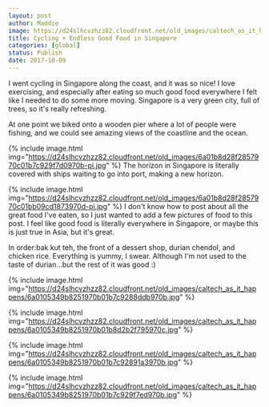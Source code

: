 ```yaml
---
layout: post
author: Maddie
image: https://d24slhcvzhzz82.cloudfront.net/old_images/caltech_as_it_happens/6a0105349b8251970b01b8d2b46202970c.jpg
title: Cycling + Endless Good Food in Singapore
categories: [global]
status: Publish
date: 2017-10-09
---
```


I went cycling in Singapore along the coast, and it was so nice! I love exercising, and especially after eating so much good food everywhere I felt like I needed to do some more moving. Singapore is a very green city, full of trees, so it's really refreshing.

At one point we biked onto a wooden pier where a lot of people were fishing, and we could see amazing views of the coastline and the ocean.


{% include image.html img="https://d24slhcvzhzz82.cloudfront.net/old_images/6a01b8d28f2857970c01b7c929f7d0970b-pi.jpg" %}
The horizon in Singapore is literally covered with ships waiting to go into port, making a new horizon.


{% include image.html img="https://d24slhcvzhzz82.cloudfront.net/old_images/6a01b8d28f2857970c01bb09cd1873970d-pi.jpg" %}
I don't know how to post about all the great food I've eaten, so I just wanted to add a few pictures of food to this post. I feel like good food is literally everywhere in Singapore, or maybe this is just true in Asia, but it's great.

In order:bak kut teh, the front of a dessert shop, durian chendol, and chicken rice. Everything is yummy, I swear. Although I'm not used to the taste of durian...but the rest of it was good :)


{% include image.html img="https://d24slhcvzhzz82.cloudfront.net/old_images/caltech_as_it_happens/6a0105349b8251970b01b7c9288ddb970b.jpg" %}


{% include image.html img="https://d24slhcvzhzz82.cloudfront.net/old_images/caltech_as_it_happens/6a0105349b8251970b01b8d2b2f795970c.jpg" %}

{% include image.html img="https://d24slhcvzhzz82.cloudfront.net/old_images/caltech_as_it_happens/6a0105349b8251970b01b7c92891a3970b.jpg" %}

{% include image.html img="https://d24slhcvzhzz82.cloudfront.net/old_images/caltech_as_it_happens/6a0105349b8251970b01b7c929f7ed970b.jpg" %}
